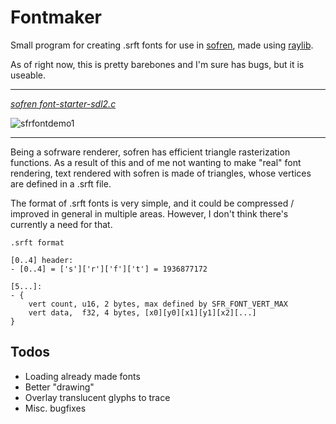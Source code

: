 # Fontmaker

Small program for creating .srft fonts for use in [sofren](https://github.com/cyprus327/sofren),
made using [raylib](https://github.com/raysan5/raylib).

As of right now, this is pretty barebones and I'm sure has bugs, but it is useable.

---

[*sofren font-starter-sdl2.c*](https://github.com/cyprus327/sofren/blob/main/examples/font-starter-sdl2.c)

![sfrfontdemo1](https://github.com/user-attachments/assets/87f62598-b39e-4d04-b19d-0f97ddba1622)

---

Being a sofrware renderer, sofren has efficient triangle rasterization functions.
As a result of this and of me not wanting to make "real" font rendering,
text rendered with sofren is made of triangles, whose vertices are defined in a .srft file.

The format of .srft fonts is very simple, and it could be compressed / improved
in general in multiple areas. However, I don't think there's currently a need for that.

```
.srft format

[0..4] header:
- [0..4] = ['s']['r']['f']['t'] = 1936877172

[5...]:
- {
    vert count, u16, 2 bytes, max defined by SFR_FONT_VERT_MAX
    vert data,  f32, 4 bytes, [x0][y0][x1][y1][x2][...]
}
```

## Todos
- Loading already made fonts
- Better "drawing"
- Overlay translucent glyphs to trace
- Misc. bugfixes

